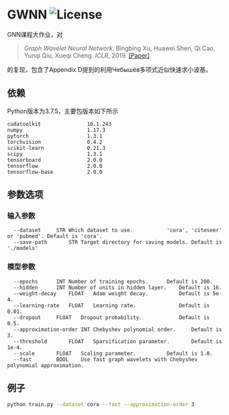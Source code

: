 GWNN ![License](https://img.shields.io/github/license/Yanqi-Chen/GWNN?style=plastic)
============================================

GNN课程大作业，对

> *Graph Wavelet Neural Network*. Bingbing Xu, Huawei Shen, Qi Cao, Yunqi Qiu, Xueqi Cheng. *ICLR*, 2019.
> [[Paper]](https://openreview.net/forum?id=H1ewdiR5tQ)

的复现，包含了Appendix D提到的利用Чебышёв多项式近似快速求小波基。

## 依赖

Python版本为3.7.5，主要包版本如下所示

```
cudatoolkit               10.1.243
numpy                     1.17.3
pytorch                   1.3.1
torchvision               0.4.2
scikit-learn              0.21.3
scipy                     1.3.1
tensorboard               2.0.0
tensorflow                2.0.0
tensorflow-base           2.0.0
```

## 参数选项
### 输入参数

```
  --dataset		STR	Which dataset to use.			'cora', 'citeseer' or 'pubmed'. Default is 'cora'.
  --save-path		STR	Target directory for saving models.	Default is './models'
```

### 模型参数

```
  --epochs		INT	Number of training epochs.		Default is 200.
  --hidden		INT	Number of units in hidden layer.	Default is 16.
  --weight-decay	FLOAT	Adam weight decay.			Default is 5e-4.
  --learning-rate	FLOAT	Learning rate.				Default is 0.01.
  --dropout		FLOAT	Dropout probability.			Default is 0.5.
  --approximation-order	INT	Chebyshev polynomial order.		Default is 3.
  --threshold		FLOAT	Sparsification parameter.		Default is 1e-4.
  --scale		FLOAT	Scaling parameter.			Default is 1.0.
  --fast		BOOL	Use fast graph wavelets with Chebyshev polynomial approximation.
```

## 例子

```bash
python train.py --dataset cora --fast --approximation-order 3
```

